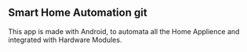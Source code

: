 ## Smart Home Automation git 


This app is made with Android, to automata all the Home Applience and integrated with Hardware Modules.